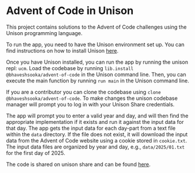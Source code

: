 # Advent of Code in Unison

This project contains solutions to the Advent of Code challenges using the Unison programming language.

To run the app, you need to have the Unison environment set up. You can find instructions on how to install Unison [here](https://www.unison-lang.org/docs/quickstart/).

Once you have Unison installed, you can run the app by running the unison repl: `ucm`. 
Load the codebase by running `lib.install @bhaveshsooka/advent-of-code` in the Unison command line. 
Then, you can execute the main function by running `run main` in the Unison command line.

If you are a contributor you can clone the codebase using `clone @bhaveshsooka/advent-of-code`. To make changes the unison codebase manager will prompt you to log in with your Unison Share credentials.

The app will prompt you to enter a valid year and day, and will then find the appropriate implementation if it exists and run it against the input data for that day. The app gets the input data for each day-part from a text file within the `data` directory. If the file does not exist, it will download the input data from the Advent of Code website using a cookie stored in `cookie.txt`. The input data files are organized by year and day, e.g., `data/2025/01.txt` for the first day of 2025.

The code is shared on unison share and can be found [here](https://share.unison-lang.org/@bhaveshsooka/advent-of-code).
